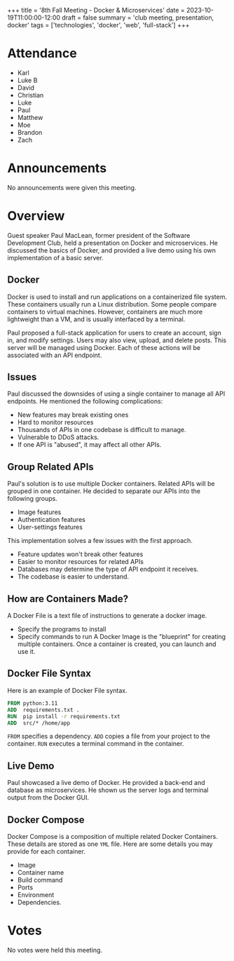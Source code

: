+++
title = '8th Fall Meeting - Docker & Microservices'
date = 2023-10-19T11:00:00-12:00
draft = false
summary = 'club meeting, presentation, docker'
tags = ['technologies', 'docker', 'web', 'full-stack']
+++

# Attendance

- Karl
- Luke B
- David
- Christian
- Luke
- Paul
- Matthew
- Moe
- Brandon
- Zach

# Announcements

No announcements were given this meeting.

# Overview

Guest speaker Paul MacLean, former president of the Software Development Club, held a presentation on Docker and microservices. He discussed the basics of Docker, and provided a live demo using his own implementation of a basic server.

## Docker

Docker is used to install and run applications on a containerized file system. These containers usually run a Linux distribution. Some people compare containers to virtual machines. However, containers are much more lightweight than a VM, and is usually interfaced by a terminal.

Paul proposed a full-stack application for users to create an account, sign in, and modify settings. Users may also view, upload, and delete posts. This server will be managed using Docker. Each of these actions will be associated with an API endpoint.

## Issues

Paul discussed the downsides of using a single container to manage all API endpoints. He mentioned the following complications:
- New features may break existing ones
- Hard to monitor resources
- Thousands of APIs in one codebase is difficult to manage.
- Vulnerable to DDoS attacks.
- If one API is "abused", it may affect all other APIs.

## Group Related APIs

Paul's solution is to use multiple Docker containers. Related APIs will be grouped in one container. He decided to separate our APIs into the following groups.
- Image features
- Authentication features
- User-settings features

This implementation solves a few issues with the first approach.
- Feature updates won't break other features
- Easier to monitor resources for related APIs
- Databases may determine the type of API endpoint it receives.
- The codebase is easier to understand.

## How are Containers Made?

A Docker File is a text file of instructions to generate a docker image.
- Specify the programs to install
- Specify commands to run
A Docker Image is the "blueprint" for creating multiple containers. Once a container is created, you can launch and use it.

## Docker File Syntax

Here is an example of Docker File syntax.
```dockerfile
FROM python:3.11
ADD  requirements.txt .
RUN  pip install -r requirements.txt
ADD  src/* /home/app
```
`FROM` specifies a dependency.
`ADD` copies a file from your project to the container.
`RUN` executes a terminal command in the container.

## Live Demo

Paul showcased a live demo of Docker. He provided a back-end and database as microservices. He shown us the server logs and terminal output from the Docker GUI.

## Docker Compose

Docker Compose is a composition of multiple related Docker Containers. These details are stored as one `YML` file. Here are some details you may provide for each container.
- Image
- Container name
- Build command
- Ports
- Environment
- Dependencies.

# Votes

No votes were held this meeting.
